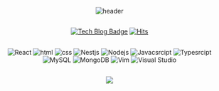 <div align=center>

![header](https://capsule-render.vercel.app/api?type=transparent&color=auto&height=100&section=header&text=FULLSTACK%20DEVELOPER&fontSize=50)

##

[![Tech Blog Badge](http://img.shields.io/badge/-Tech%20blog-black?style=flat-square&logo=github&link=https://얌느3.github.io/)](https://zzsza.github.io/)
[![Hits](https://hits.seeyoufarm.com/api/count/incr/badge.svg?url=https%3A%2F%2Fgithub.com%2Fdiasm3%2F&count_bg=%2379C83D&title_bg=%23555555&icon=&icon_color=%23E7E7E7&title=hits&edge_flat=false)](https://hits.seeyoufarm.com)

##

![React](https://img.shields.io/badge/React-61DAFB?style=flat-square&logo=React&logoColor=black)
![html](https://img.shields.io/badge/Html-E34F26?style=flat-square&logo=Html5&logoColor=white)
![css](https://img.shields.io/badge/CSS-1572B6?style=flat-square&logo=CSS3&logoColor=white)
![Nestjs](https://img.shields.io/badge/-Nestjs-E0234E?logo=nestjs)
![Nodejs](https://img.shields.io/badge/-Nodejs-white?logo=Node.js)
![Javacsrcipt](https://img.shields.io/badge/-Javascript-000000?logo=javascript)
![Typesrcipt](https://img.shields.io/badge/-Typescript-000000?logo=typescript)
![MySQL](https://img.shields.io/badge/MySQL-4479A1?style=flat-square&logo=MySQL&logoColor=white)
![MongoDB](https://img.shields.io/badge/MongoDB-47A248?style=flat-square&logo=MongoDB&logoColor=white)
![Vim](https://img.shields.io/badge/-Vim-019733?logo=vim)
![Visual Studio](https://img.shields.io/badge/-VSCode-6C33AF?logo=visual%20studio)

##


<a href="https://github.com/anuraghazra/github-readme-stats">
  <img align="center" src="https://github-readme-stats.vercel.app/api?username=diasm3&show_icons=true&theme=radical" />
</a>

</div>
